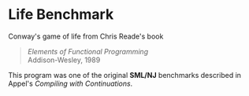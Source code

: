 # Life Benchmark

Conway's game of life from Chris Reade's book
> *Elements of Functional Programming* <br/>
> Addison-Wesley, 1989

This program was one of the original **SML/NJ** benchmarks described in
Appel's *Compiling with Continuations*.
